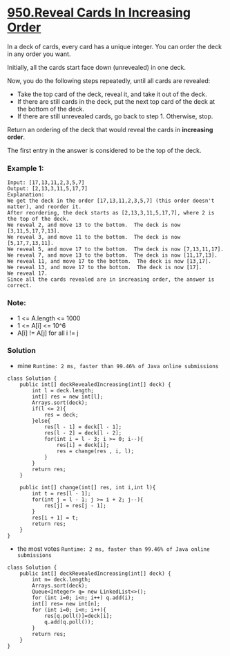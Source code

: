 # [950.Reveal Cards In Increasing Order](https://leetcode.com/problems/reveal-cards-in-increasing-order/)

In a deck of cards, every card has a unique integer.  You can order the deck in any order you want.

Initially, all the cards start face down (unrevealed) in one deck.

Now, you do the following steps repeatedly, until all cards are revealed:

* Take the top card of the deck, reveal it, and take it out of the deck.
* If there are still cards in the deck, put the next top card of the deck at the bottom of the deck.
* If there are still unrevealed cards, go back to step 1.  Otherwise, stop.

Return an ordering of the deck that would reveal the cards in **increasing order**.

The first entry in the answer is considered to be the top of the deck.

 

### Example 1:
    Input: [17,13,11,2,3,5,7]
    Output: [2,13,3,11,5,17,7]
    Explanation: 
    We get the deck in the order [17,13,11,2,3,5,7] (this order doesn't matter), and reorder it.
    After reordering, the deck starts as [2,13,3,11,5,17,7], where 2 is the top of the deck.
    We reveal 2, and move 13 to the bottom.  The deck is now [3,11,5,17,7,13].
    We reveal 3, and move 11 to the bottom.  The deck is now [5,17,7,13,11].
    We reveal 5, and move 17 to the bottom.  The deck is now [7,13,11,17].
    We reveal 7, and move 13 to the bottom.  The deck is now [11,17,13].
    We reveal 11, and move 17 to the bottom.  The deck is now [13,17].
    We reveal 13, and move 17 to the bottom.  The deck is now [17].
    We reveal 17.
    Since all the cards revealed are in increasing order, the answer is correct.
 

### Note:
* 1 <= A.length <= 1000
* 1 <= A[i] <= 10^6
* A[i] != A[j] for all i != j

### Solution
* mine `Runtime: 2 ms, faster than 99.46% of Java online submissions`
```
class Solution {
    public int[] deckRevealedIncreasing(int[] deck) {
        int l = deck.length;
        int[] res = new int[l];
        Arrays.sort(deck);
        if(l <= 2){
            res = deck;
        }else{
            res[l - 1] = deck[l - 1];
            res[l - 2] = deck[l - 2];
            for(int i = l - 3; i >= 0; i--){
                res[i] = deck[i];
                res = change(res , i, l);   
            }
        }
        return res;
    }
    
    public int[] change(int[] res, int i,int l){
        int t = res[l - 1];
        for(int j = l - 1; j >= i + 2; j--){
            res[j] = res[j - 1];
        }
        res[i + 1] = t;
        return res;
    }
}
```

* the most votes `Runtime: 2 ms, faster than 99.46% of Java online submissions `
```
class Solution {
    public int[] deckRevealedIncreasing(int[] deck) {
        int n= deck.length;
        Arrays.sort(deck);
        Queue<Integer> q= new LinkedList<>();
        for (int i=0; i<n; i++) q.add(i);
        int[] res= new int[n];
        for (int i=0; i<n; i++){
            res[q.poll()]=deck[i];
            q.add(q.poll());
        }
        return res;
    }
}
```
